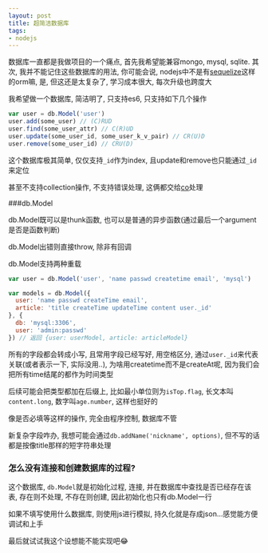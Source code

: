 ```yaml
---
layout: post
title: 超简洁数据库
tags:
- nodejs
---
```


数据库一直都是我做项目的一个痛点, 首先我希望能兼容mongo, mysql, sqlite. 其次, 我并不能记住这些数据库的用法, 你可能会说, nodejs中不是有[sequelize](http://sequelizejs.com/)这样的orm嘛, 是, 但这还是太复杂了, 学习成本很大, 每次升级也跨度大

我希望做一个数据库, 简洁明了, 只支持es6, 只支持如下几个操作

```js
var user = db.Model('user')
user.add(some_user) // (C)RUD
user.find(some_user_attr) // C(R)UD
user.update(some_user_id, some_user_k_v_pair) // CR(U)D
user.remove(some_user_id) // CRU(D)
```

这个数据库极其简单, 仅仅支持`_id`作为index, 且update和remove也只能通过`_id`来定位

甚至不支持collection操作, 不支持错误处理, 这俩都交给[co](https://github.com/visionmedia/co)处理

###db.Model

db.Model既可以是thunk函数, 也可以是普通的异步函数(通过最后一个argument是否是函数判断)

db.Model出错则直接throw, 除非有回调

db.Model支持两种重载

```js
var user = db.Model('user', 'name passwd createtime email', 'mysql')

var models = db.Model({
  user: 'name passwd createTime email',
  article: 'title createTime updateTime content user._id'
}, {
  db: 'mysql:3306',
  user: 'admin:passwd'
}) // 返回 {user: userModel, article: articleModel}
```

所有的字段都会转成小写, 且常用字段已经写好, 用空格区分, 通过`user._id`来代表关联(或者表示一下, 实际没用..), 为啥用createtime而不是createAt呢, 因为我们会把所有time结尾的都作为时间类型

后续可能会把类型都加在后缀上, 比如最小单位则为`isTop.flag`, 长文本叫`content.long`, 数字叫`age.number`, 这样也挺好的

像是否必填等这样的操作, 完全由程序控制, 数据库不管

新复杂字段咋办, 我想可能会通过`db.addName('nickname', options)`, 但不写的话都是按像title那样的短字符串处理

### 怎么没有连接和创建数据库的过程?

这个数据库, `db.Model`就是初始化过程, 连接, 并在数据库中查找是否已经存在该表, 存在则不处理, 不存在则创建, 因此初始化也只有db.Model一行

如果不填写使用什么数据库, 则使用js进行模拟, 持久化就是存成json...感觉能方便调试和上手

最后就试试我这个设想能不能实现吧:joy:
